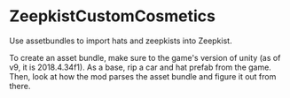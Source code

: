 # ZeepkistCustomCosmetics

Use assetbundles to import hats and zeepkists into Zeepkist.

To create an asset bundle, make sure to the game's version of unity (as of v9, it is 2018.4.34f1). As a base, rip a car and hat prefab from the game. Then, look at how the mod parses the asset bundle and figure it out from there.
